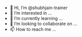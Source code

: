 - 👋 Hi, I’m @shubhjain-trainer
- 👀 I’m interested in ...
- 🌱 I’m currently learning ...
- 💞️ I’m looking to collaborate on ...
- 📫 How to reach me ...

<!---
shubhjain-trainer/shubhjain-trainer is a ✨ special ✨ repository because its `README.md` (this file) appears on your GitHub profile.
You can click the Preview link to take a look at your changes.
--->
